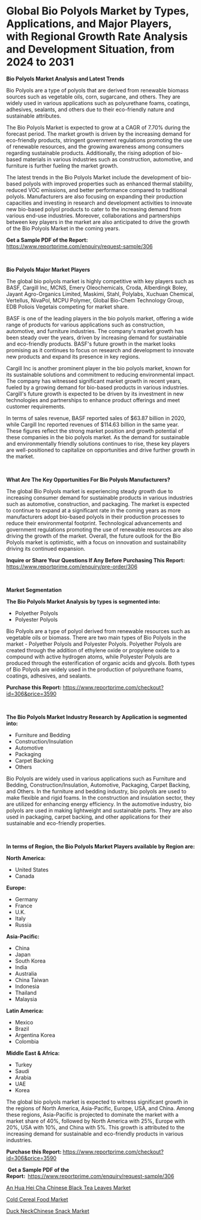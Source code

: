 <p><h1>Global Bio Polyols Market by Types, Applications, and Major Players, with Regional Growth Rate Analysis and Development Situation, from 2024 to 2031</h1></p><p><strong>Bio Polyols Market Analysis and Latest Trends</strong></p>
<p><p>Bio Polyols are a type of polyols that are derived from renewable biomass sources such as vegetable oils, corn, sugarcane, and others. They are widely used in various applications such as polyurethane foams, coatings, adhesives, sealants, and others due to their eco-friendly nature and sustainable attributes.</p><p>The Bio Polyols Market is expected to grow at a CAGR of 7.70% during the forecast period. The market growth is driven by the increasing demand for eco-friendly products, stringent government regulations promoting the use of renewable resources, and the growing awareness among consumers regarding sustainable products. Additionally, the rising adoption of bio-based materials in various industries such as construction, automotive, and furniture is further fueling the market growth.</p><p>The latest trends in the Bio Polyols Market include the development of bio-based polyols with improved properties such as enhanced thermal stability, reduced VOC emissions, and better performance compared to traditional polyols. Manufacturers are also focusing on expanding their production capacities and investing in research and development activities to innovate new bio-based polyol products to cater to the increasing demand from various end-use industries. Moreover, collaborations and partnerships between key players in the market are also anticipated to drive the growth of the Bio Polyols Market in the coming years.</p></p>
<p><strong>Get a Sample PDF of the Report:&nbsp;</strong> <a href="https://www.reportprime.com/enquiry/request-sample/306">https://www.reportprime.com/enquiry/request-sample/306</a></p>
<p>&nbsp;</p>
<p><strong>Bio Polyols Major Market Players</strong></p>
<p><p>The global bio polyols market is highly competitive with key players such as BASF, Cargill Inc, MCNS, Emery Oleochemicals, Croda, Alberdingk Boley, Jayant Agro-Organics Limited, Maskimi, Stahl, Polylabs, Xuchuan Chemical, Vertellus, NivaPol, MCPU Polymer, Global Bio-Chem Technology Group, EDB Poliois Vegetais competing for market share. </p><p>BASF is one of the leading players in the bio polyols market, offering a wide range of products for various applications such as construction, automotive, and furniture industries. The company's market growth has been steady over the years, driven by increasing demand for sustainable and eco-friendly products. BASF's future growth in the market looks promising as it continues to focus on research and development to innovate new products and expand its presence in key regions.</p><p>Cargill Inc is another prominent player in the bio polyols market, known for its sustainable solutions and commitment to reducing environmental impact. The company has witnessed significant market growth in recent years, fueled by a growing demand for bio-based products in various industries. Cargill's future growth is expected to be driven by its investment in new technologies and partnerships to enhance product offerings and meet customer requirements.</p><p>In terms of sales revenue, BASF reported sales of $63.87 billion in 2020, while Cargill Inc reported revenues of $114.63 billion in the same year. These figures reflect the strong market position and growth potential of these companies in the bio polyols market. As the demand for sustainable and environmentally friendly solutions continues to rise, these key players are well-positioned to capitalize on opportunities and drive further growth in the market.</p></p>
<p>&nbsp;</p>
<p><strong>What Are The Key Opportunities For Bio Polyols Manufacturers?</strong></p>
<p><p>The global Bio Polyols market is experiencing steady growth due to increasing consumer demand for sustainable products in various industries such as automotive, construction, and packaging. The market is expected to continue to expand at a significant rate in the coming years as more manufacturers adopt bio-based polyols in their production processes to reduce their environmental footprint. Technological advancements and government regulations promoting the use of renewable resources are also driving the growth of the market. Overall, the future outlook for the Bio Polyols market is optimistic, with a focus on innovation and sustainability driving its continued expansion.</p></p>
<p><strong>Inquire or Share Your Questions If Any Before Purchasing This Report:</strong> <a href="https://www.reportprime.com/enquiry/pre-order/306">https://www.reportprime.com/enquiry/pre-order/306</a></p>
<p>&nbsp;</p>
<p><strong>Market Segmentation</strong></p>
<p><strong>The Bio Polyols Market Analysis by types is segmented into:</strong></p>
<p><ul><li>Polyether Polyols</li><li>Polyester Polyols</li></ul></p>
<p><p>Bio Polyols are a type of polyol derived from renewable resources such as vegetable oils or biomass. There are two main types of Bio Polyols in the market - Polyether Polyols and Polyester Polyols. Polyether Polyols are created through the addition of ethylene oxide or propylene oxide to a compound with active hydrogen atoms, while Polyester Polyols are produced through the esterification of organic acids and glycols. Both types of Bio Polyols are widely used in the production of polyurethane foams, coatings, adhesives, and sealants.</p></p>
<p><strong>Purchase this Report:&nbsp;</strong><a href="https://www.reportprime.com/checkout?id=306&price=3590">https://www.reportprime.com/checkout?id=306&price=3590</a></p>
<p>&nbsp;</p>
<p><strong>The Bio Polyols Market Industry Research by Application is segmented into:</strong></p>
<p><ul><li>Furniture and Bedding</li><li>Construction/Insulation</li><li>Automotive</li><li>Packaging</li><li>Carpet Backing</li><li>Others</li></ul></p>
<p><p>Bio Polyols are widely used in various applications such as Furniture and Bedding, Construction/Insulation, Automotive, Packaging, Carpet Backing, and Others. In the furniture and bedding industry, bio polyols are used to make flexible and rigid foams. In the construction and insulation sector, they are utilized for enhancing energy efficiency. In the automotive industry, bio polyols are used in making lightweight and sustainable parts. They are also used in packaging, carpet backing, and other applications for their sustainable and eco-friendly properties.</p></p>
<p>&nbsp;</p>
<p><strong>In terms of Region, the Bio Polyols Market Players available by Region are:</strong></p>
<p>
    <p> <strong> North America: </strong>
        <ul>
            <li>United States</li>
            <li>Canada</li>
        </ul>
        </p> 
    <p> <strong> Europe: </strong>
        <ul>
            <li>Germany</li>
            <li>France</li>
            <li>U.K.</li>
            <li>Italy</li>
            <li>Russia</li>
        </ul>
        </p> 
    <p> <strong> Asia-Pacific: </strong>
        <ul>
            <li>China</li>
            <li>Japan</li>
            <li>South Korea</li>
            <li>India</li>
            <li>Australia</li>
            <li>China Taiwan</li>
            <li>Indonesia</li>
            <li>Thailand</li>
            <li>Malaysia</li>
        </ul>
        </p> 
    <p> <strong> Latin America: </strong>
        <ul>
            <li>Mexico</li>
            <li>Brazil</li>
            <li>Argentina Korea</li>
            <li>Colombia</li>
        </ul>
        </p> 
    <p> <strong> Middle East & Africa: </strong>
        <ul>
            <li>Turkey</li>
            <li>Saudi</li>
            <li>Arabia</li>
            <li>UAE</li>
            <li>Korea</li>
        </ul>
    </p>
    </p>
<p><p>The global bio polyols market is expected to witness significant growth in the regions of North America, Asia-Pacific, Europe, USA, and China. Among these regions, Asia-Pacific is projected to dominate the market with a market share of 40%, followed by North America with 25%, Europe with 20%, USA with 10%, and China with 5%. This growth is attributed to the increasing demand for sustainable and eco-friendly products in various industries.</p></p>
<p><strong>Purchase this Report: </strong><a href="https://www.reportprime.com/checkout?id=306&price=3590">https://www.reportprime.com/checkout?id=306&price=3590</a></p>
<p>&nbsp;<strong>Get a Sample PDF of the Report:&nbsp;&nbsp;</strong><a href="https://www.reportprime.com/enquiry/request-sample/306">https://www.reportprime.com/enquiry/request-sample/306</a></p>
<p><strong></strong></p>
<p><p><a href="https://view.publitas.com/reportprime-1/an-hua-hei-cha-chinese-black-tea-leaves-market-research-report-forecasted-for-period-from-2023-2030-by-market-type-market-application-and-region/">An Hua Hei Cha Chinese Black Tea Leaves Market</a></p><p><a href="https://view.publitas.com/reportprime-1/cold-cereal-food-market-research-report-reveals-the-latest-trends-and-opportunities-of-this-market-for-period-from-2023-2030/">Cold Cereal Food Market</a></p><p><a href="https://view.publitas.com/reportprime-1/duck-neckchinese-snack-market-insights-market-players-and-forecast-till-2030/">Duck NeckChinese Snack Market</a></p></p>